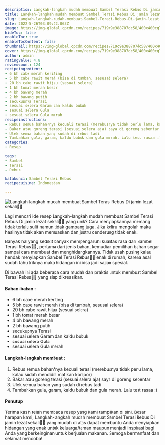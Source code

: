 ```yaml
---
description: Langkah-langkah mudah membuat Sambel Terasi Rebus Di jamin lezat sekali"
title: Langkah-langkah mudah membuat Sambel Terasi Rebus Di jamin lezat sekali
slug: Langkah-langkah-mudah-membuat-Sambel-Terasi-Rebus-Di-jamin-lezat-sekali
date: 2022-5-26T03:09:12.063Z
image: https://img-global.cpcdn.com/recipes/719c9e388707dc58/400x400cq70/photo.jpg
hideToc: false
enableToc: true
enableTocContent: false
thumbnail: https://img-global.cpcdn.com/recipes/719c9e388707dc58/400x400cq70/photo.jpg
cover: https://img-global.cpcdn.com/recipes/719c9e388707dc58/400x400cq70/photo.jpg
author: admin
ratingvalue: 4.8
reviewcount: 124
recipeingredient:
- 6 bh cabe merah keriting
- 5 bh cabe rawit merah (bisa di tambah, sesusai selera)
- 20 bh cabe rawit hijau (sesuai selera)
- 1 bh tomat merah besar
- 4 bh bawang merah
- 2 bh bawang putih
- secukupnya Terasi
- sesuai selera Garam dan kaldu bubuk
- sesuai selera Gula
- sesuai selera Gula merah
recipeinstructions:
- Rebus semua bahan²nya kecuali terasi (merebusnya tidak perlu lama, kalau sudah mendidih matikan kompor)
- Bakar atau goreng terasi (sesuai selera aja) saya di goreng sebentar
- Ulek semua bahan yang sudah di rebus tadi
- Tambahkan gula, garam, kaldu bubuk dan gula merah. Lalu test rasaa :)
categories:
- Resep

tags:
- Sambel
- Terasi
- Rebus

katakunci: Sambel Terasi Rebus
recipecuisine: Indonesian

---
```


![Langkah-langkah mudah membuat Sambel Terasi Rebus Di jamin lezat sekali👩‍🍳](https://img-global.cpcdn.com/recipes/719c9e388707dc58/400x400cq70/photo.jpg)

Lagi mencari ide resep Langkah-langkah mudah membuat Sambel Terasi Rebus Di jamin lezat sekali👩‍🍳 yang unik? Cara menyiapkannya memang tidak terlalu sulit namun tidak gampang juga. Jika keliru mengolah maka hasilnya tidak akan memuaskan dan justru cenderung tidak enak.

Banyak hal yang sedikit banyak mempengaruhi kualitas rasa dari Sambel Terasi Rebus👩‍🍳, pertama dari jenis bahan, kemudian pemilihan bahan segar sampai cara membuat dan menghidangkannya. Tidak usah pusing kalau hendak menyiapkan Sambel Terasi Rebus👩‍🍳 enak di rumah, karena asal sudah tahu triknya maka hidangan ini bisa jadi sajian spesial.

Di bawah ini ada beberapa cara mudah dan praktis untuk membuat Sambel Terasi Rebus👩‍🍳 yang siap dikreasikan.

<!--inarticleads1-->

#### Bahan-bahan :

- 6 bh cabe merah keriting
- 5 bh cabe rawit merah (bisa di tambah, sesusai selera)
- 20 bh cabe rawit hijau (sesuai selera)
- 1 bh tomat merah besar
- 4 bh bawang merah
- 2 bh bawang putih
- secukupnya Terasi
- sesuai selera Garam dan kaldu bubuk
- sesuai selera Gula
- sesuai selera Gula merah

<!--inarticleads2-->

#### Langkah-langkah membuat :

1. Rebus semua bahan²nya kecuali terasi (merebusnya tidak perlu lama, kalau sudah mendidih matikan kompor)
1. Bakar atau goreng terasi (sesuai selera aja) saya di goreng sebentar
1. Ulek semua bahan yang sudah di rebus tadi
1. Tambahkan gula, garam, kaldu bubuk dan gula merah. Lalu test rasaa :)

#### Penutup

Terima kasih telah membaca resep yang kami tampilkan di sini. Besar harapan kami, Langkah-langkah mudah membuat Sambel Terasi Rebus Di jamin lezat sekali👩‍🍳 yang mudah di atas dapat membantu Anda menyiapkan hidangan yang enak untuk keluarga/teman maupun menjadi inspirasi bagi Anda yang berkeinginan untuk berjualan makanan. Semoga bermanfaat dan selamat mencoba!